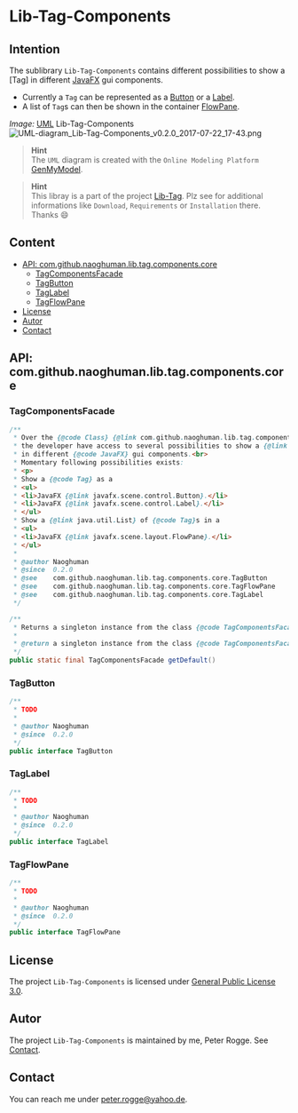 Lib-Tag-Components
===



Intention
---

The sublibrary `Lib-Tag-Components` contains different possibilities to show a 
[Tag] in different [JavaFX] gui components.
* Currently a `Tag` can be represented as a [Button] or a [Label].
* A list of `Tag`s can then be shown in the container [FlowPane].

_Image:_ [UML] Lib-Tag-Components  
![UML-diagram_Lib-Tag-Components_v0.2.0_2017-07-22_17-43.png][UML-diagram_Lib-Tag-Components_v0.2.0_2017-07-22_17-43]

> __Hint__  
> The `UML` diagram is created with the `Online Modeling Platform` [GenMyModel].

> __Hint__  
> This libray is a part of the project [Lib-Tag]. Plz see for additional 
> informations like `Download`, `Requirements` or `Installation` there. Thanks :smile:



Content
---
* [API: com.github.naoghuman.lib.tag.components.core](#LiTaCom)
    * [TagComponentsFacade](#TaComFa)
    * [TagButton](#TaBu)
    * [TagLabel](#TaLa)
    * [TagFlowPane](#TaFlPa)
* [License](#License)
* [Autor](#Autor)
* [Contact](#Contact)



API: com.github.naoghuman.lib.tag.components.core<a name="LiTaCom" />
---


### TagComponentsFacade<a name="TaComFa" />

```java
/**
 * Over the {@code Class} {@link com.github.naoghuman.lib.tag.components.core.TagComponentsFacade} 
 * the developer have access to several possibilities to show a {@link  com.github.naoghuman.lib.tag.core.Tag} 
 * in different {@code JavaFX} gui components.<br>
 * Momentary following possibilities exists:
 * <p>
 * Show a {@code Tag} as a
 * <ul>
 * <li>JavaFX {@link javafx.scene.control.Button}.</li>
 * <li>JavaFX {@link javafx.scene.control.Label}.</li>
 * </ul>
 * Show a {@link java.util.List} of {@code Tag}s in a
 * <ul>
 * <li>JavaFX {@link javafx.scene.layout.FlowPane}.</li>
 * </ul>
 * 
 * @author Naoghuman
 * @since  0.2.0
 * @see    com.github.naoghuman.lib.tag.components.core.TagButton
 * @see    com.github.naoghuman.lib.tag.components.core.TagFlowPane
 * @see    com.github.naoghuman.lib.tag.components.core.TagLabel
 */
```

```java
/**
 * Returns a singleton instance from the class {@code TagComponentsFacade}.
 * 
 * @return a singleton instance from the class {@code TagComponentsFacade}.
 */
public static final TagComponentsFacade getDefault()
```


### TagButton<a name="TaBu" />

```java
/**
 * TODO
 * 
 * @author Naoghuman
 * @since  0.2.0
 */
public interface TagButton
```


### TagLabel<a name="TaLa" />

```java
/**
 * TODO
 * 
 * @author Naoghuman
 * @since  0.2.0
 */
public interface TagLabel
```


### TagFlowPane<a name="TaFlPa" />

```java
/**
 * TODO
 * 
 * @author Naoghuman
 * @since  0.2.0
 */
public interface TagFlowPane
```




License<a name="License" />
---

The project `Lib-Tag-Components` is licensed under [General Public License 3.0].



Autor<a name="Autor" />
---

The project `Lib-Tag-Components` is maintained by me, Peter Rogge. See [Contact](#Contact).



Contact<a name="Contact" />
---

You can reach me under <peter.rogge@yahoo.de>.



[//]: # (Images)
[UML-diagram_Lib-Tag-Components_v0.2.0_2017-07-22_17-43]:https://user-images.githubusercontent.com/8161815/28492516-812e35fe-6f05-11e7-81cd-241122c2e10c.png



[//]: # (Links)
[Button]:https://docs.oracle.com/javase/8/javafx/api/javafx/scene/control/Button.html
[FlowPane]:https://docs.oracle.com/javase/8/javafx/api/javafx/scene/layout/FlowPane.html
[General Public License 3.0]:http://www.gnu.org/licenses/gpl-3.0.en.html
[GenMyModel]:https://www.genmymodel.com/
[JavaFX]:http://docs.oracle.com/javase/8/javase-clienttechnologies.htm
[Label]:https://docs.oracle.com/javase/8/javafx/api/javafx/scene/control/Label.html
[Lib-Tag]:https://github.com/Naoghuman/lib-tag
[UML]:https://en.wikipedia.org/wiki/Unified_Modeling_Language

